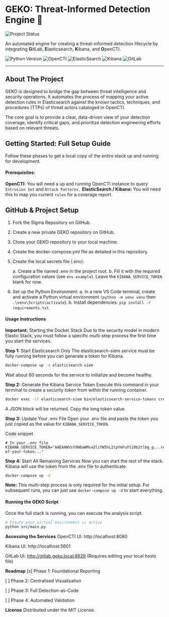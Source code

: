 # GEKO: Threat-Informed Detection Engine :lizard:

![Project Status](https://img.shields.io/badge/Status-In_development-red)

An automated engine for creating a threat-informed detection lifecycle by integrating **G**itLab, **E**lasticsearch, **K**ibana, and **O**penCTI.

![Python Version](https://img.shields.io/badge/python-3\.10+-blue) ![OpenCTI](https://img.shields.io/badge/OpenCTI-6\.7\.9+-blue) ![ElasticSearch](https://img.shields.io/badge/ElasticSearch-8\.18\.3+-blue) ![Kibana](https://img.shields.io/badge/Kibana-8\.18\.3+-blue) ![GitLab](https://img.shields.io/badge/GitLab-18\.3+-blue)


---

## About The Project

GEKO is designed to bridge the gap between threat intelligence and security operations. It automates the process of mapping your active detection rules in Elasticsearch against the known tactics, techniques, and procedures (TTPs) of threat actors cataloged in OpenCTI.

The core goal is to provide a clear, data-driven view of your detection coverage, identify critical gaps, and prioritize detection engineering efforts based on relevant threats.

## Getting Started: Full Setup Guide

Follow these phases to get a local copy of the entire stack up and running for development.

#### Prerequisites:
**OpenCTI:** You will need a up and running OpenCTI instance to query `Intrusion Set` and `Attack Patterns.`
**ElasticSearch / Kibana:** You will need this to map you current `rules` for a coverage report. 

## GitHub & Project Setup
1. Fork the Sigma Repository on GitHub.
2. Create a new private GEKO repository on GitHub.
3. Clone your GEKO repository to your local machine.
4. Create the docker-compose.yml file as detailed in this repository.
5. Create the local secrets file (.env):

    a. Create a file named .env in the project root.
    b. Fill it with the required configuration values (see `env.example`). Leave the `KIBANA_SERVICE_TOKEN` blank for now.

6. Set up the Python Environment:
    a. In a new VS Code terminal, create and activate a Python virtual environment `(python -m venv venv` then `.\venv\Scripts\activate`).
    b. Install dependencies: `pip install -r requirements.txt`.

#### Usage Instructions
**Important:** Starting the Docker Stack
Due to the security model in modern Elastic Stack, you must follow a specific multi-step process the first time you start the services.

**Step 1:** Start Elasticsearch Only
The elasticsearch-siem service must be fully running before you can generate a token for Kibana.

```bash
docker-compose up -d elasticsearch-siem
```
Wait about 60 seconds for the service to initialize and become healthy.

**Step 2:** Generate the Kibana Service Token
Execute this command in your terminal to create a security token from within the running container.

```bash
docker exec -it elasticsearch-siem bin/elasticsearch-service-tokens create elastic/kibana kibana-token
```
A JSON block will be returned. Copy the long token value.

**Step 3:** Update Your .env File
Open your .env file and paste the token you just copied as the value for `KIBANA_SERVICE_TOKEN`.

Code snippet
```
# In your .env file
KIBANA_SERVICE_TOKEN="AAEAAWVsYXN0aWMva2liYW5hL2tpYmFuYS10b2tlbg_g...rest-of-your-token..."
```
**Step 4:** Start All Remaining Services
Now you can start the rest of the stack. Kibana will use the token from the .env file to authenticate.

```bash
docker-compose up -d
```
**Note:** This multi-step process is only required for the initial setup. For subsequent runs, you can just use `docker-compose up -d` to start everything.

#### Running the GEKO Script
Once the full stack is running, you can execute the analysis script.

``` bash
# Ensure your virtual environment is active
python src/main.py
```

**Accessing the Services**
OpenCTI UI: http://localhost:8080

Kibana UI: http://localhost:5601

GitLab UI: http://gitlab.geko.local:8929 (Requires editing your local hosts file)

**Roadmap**
[x] Phase 1: Foundational Reporting

[ ] Phase 2: Centralised Visualisation

[ ] Phase 3: Full Detection-as-Code

[ ] Phase 4: Automated Validation

**License**
Distributed under the MIT License.